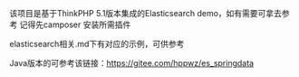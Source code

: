 该项目是基于ThinkPHP 5.1版本集成的Elasticsearch demo，如有需要可拿去参考 记得先camposer 安装所需插件

elasticsearch相关.md下有对应的示例，可供参考

Java版本的可参考该链接：https://gitee.com/hppwz/es_springdata
